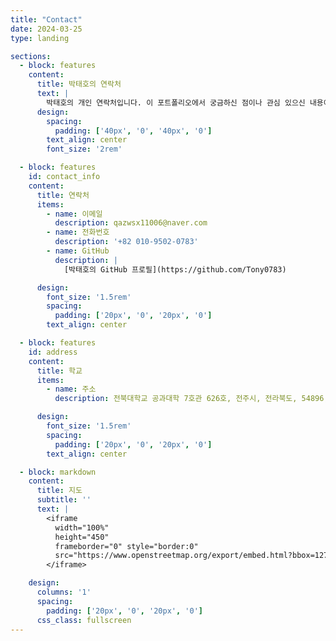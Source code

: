 ```yaml
---
title: "Contact"
date: 2024-03-25
type: landing

sections:
  - block: features
    content:
      title: 박태호의 연락처
      text: |
        박태호의 개인 연락처입니다. 이 포트폴리오에서 궁금하신 점이나 관심 있으신 내용이 있으면 아래로 연락주시면 감사드리겠습니다.
      design:
        spacing:
          padding: ['40px', '0', '40px', '0']
        text_align: center
        font_size: '2rem'

  - block: features
    id: contact_info
    content:
      title: 연락처
      items:
        - name: 이메일
          description: qazwsx11006@naver.com
        - name: 전화번호
          description: '+82 010-9502-0783'
        - name: GitHub
          description: |
            [박태호의 GitHub 프로필](https://github.com/Tony0783)

      design:
        font_size: '1.5rem'
        spacing:
          padding: ['20px', '0', '20px', '0']
        text_align: center

  - block: features
    id: address
    content:
      title: 학교
      items:
        - name: 주소
          description: 전북대학교 공과대학 7호관 626호, 전주시, 전라북도, 54896, 대한민국

      design:
        font_size: '1.5rem'
        spacing:
          padding: ['20px', '0', '20px', '0']
        text_align: center

  - block: markdown
    content:
      title: 지도
      subtitle: ''
      text: |
        <iframe
          width="100%"
          height="450"
          frameborder="0" style="border:0"
          src="https://www.openstreetmap.org/export/embed.html?bbox=127.1324%2C35.8442%2C127.1364%2C35.8482&layer=mapnik&marker=35.8460%2C127.1344" allowfullscreen>
        </iframe>

    design:
      columns: '1'
      spacing:
        padding: ['20px', '0', '20px', '0']
      css_class: fullscreen
---
```

